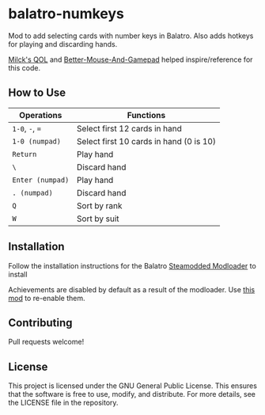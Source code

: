 # balatro-numkeys
Mod to add selecting cards with number keys in Balatro. Also adds hotkeys for playing and discarding hands.
<!--- 
Used Milck's QOL as a reference. 
-->

[Milck's QOL](https://github.com/Milck-QOL) and [Better-Mouse-And-Gamepad](https://github.com/Kooluve/Better-Mouse-And-Gamepad) helped inspire/reference for this code.


## How to Use
| Operations | Functions |
|----------|----------|
|   `1-0`, `-`, `=`  |  Select first 12 cards in hand  |
|   `1-0 (numpad)`  | Select first 10 cards in hand (0 is 10) |
|   `Return`  |   Play hand  |
|   `\`  |   Discard hand  |
|   `Enter (numpad)`  | Play hand |
|   `. (numpad)`    | Discard hand  |
|   `Q`   | Sort by rank  |
|   `W`   | Sort by suit  |

## Installation
Follow the installation instructions for the Balatro [Steamodded Modloader](https://github.com/Steamopollys/Steamodded) to install

Achievements are disabled by default as a result of the modloader. Use [this mod](https://github.com/Steamopollys/Steamodded/blob/main/example_mods/AchievementsEnabler.lua) to re-enable them.

## Contributing
Pull requests welcome!

## License
This project is licensed under the GNU General Public License. This ensures that the software is free to use, modify, and distribute. For more details, see the LICENSE file in the repository.
